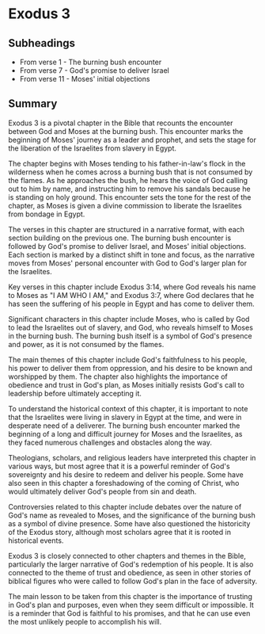 # Exodus 3

## Subheadings

* From verse 1 - The burning bush encounter
* From verse 7 - God's promise to deliver Israel
* From verse 11 - Moses' initial objections

## Summary

Exodus 3 is a pivotal chapter in the Bible that recounts the encounter between God and Moses at the burning bush. This encounter marks the beginning of Moses' journey as a leader and prophet, and sets the stage for the liberation of the Israelites from slavery in Egypt.

The chapter begins with Moses tending to his father-in-law's flock in the wilderness when he comes across a burning bush that is not consumed by the flames. As he approaches the bush, he hears the voice of God calling out to him by name, and instructing him to remove his sandals because he is standing on holy ground. This encounter sets the tone for the rest of the chapter, as Moses is given a divine commission to liberate the Israelites from bondage in Egypt.

The verses in this chapter are structured in a narrative format, with each section building on the previous one. The burning bush encounter is followed by God's promise to deliver Israel, and Moses' initial objections. Each section is marked by a distinct shift in tone and focus, as the narrative moves from Moses' personal encounter with God to God's larger plan for the Israelites.

Key verses in this chapter include Exodus 3:14, where God reveals his name to Moses as "I AM WHO I AM," and Exodus 3:7, where God declares that he has seen the suffering of his people in Egypt and has come to deliver them.

Significant characters in this chapter include Moses, who is called by God to lead the Israelites out of slavery, and God, who reveals himself to Moses in the burning bush. The burning bush itself is a symbol of God's presence and power, as it is not consumed by the flames.

The main themes of this chapter include God's faithfulness to his people, his power to deliver them from oppression, and his desire to be known and worshipped by them. The chapter also highlights the importance of obedience and trust in God's plan, as Moses initially resists God's call to leadership before ultimately accepting it.

To understand the historical context of this chapter, it is important to note that the Israelites were living in slavery in Egypt at the time, and were in desperate need of a deliverer. The burning bush encounter marked the beginning of a long and difficult journey for Moses and the Israelites, as they faced numerous challenges and obstacles along the way.

Theologians, scholars, and religious leaders have interpreted this chapter in various ways, but most agree that it is a powerful reminder of God's sovereignty and his desire to redeem and deliver his people. Some have also seen in this chapter a foreshadowing of the coming of Christ, who would ultimately deliver God's people from sin and death.

Controversies related to this chapter include debates over the nature of God's name as revealed to Moses, and the significance of the burning bush as a symbol of divine presence. Some have also questioned the historicity of the Exodus story, although most scholars agree that it is rooted in historical events.

Exodus 3 is closely connected to other chapters and themes in the Bible, particularly the larger narrative of God's redemption of his people. It is also connected to the theme of trust and obedience, as seen in other stories of biblical figures who were called to follow God's plan in the face of adversity.

The main lesson to be taken from this chapter is the importance of trusting in God's plan and purposes, even when they seem difficult or impossible. It is a reminder that God is faithful to his promises, and that he can use even the most unlikely people to accomplish his will.